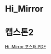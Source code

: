 # Hi_Mirror
# 캡스톤2
[Hi, Mirror 포스터.PDF](https://github.com/woojinchoi17/Hi_Mirror/files/10365843/Hi.Mirror.PDF)
